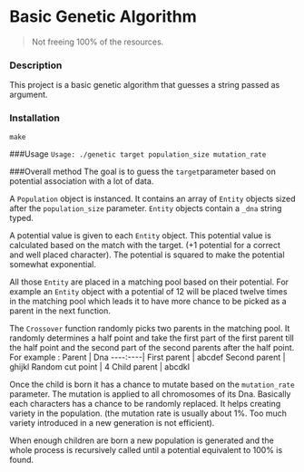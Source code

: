 # Basic Genetic Algorithm

> Not freeing 100% of the resources.

### Description
This project is a basic genetic algorithm that guesses a string passed as argument.

### Installation

`make`

###Usage
`Usage: ./genetic target population_size mutation_rate`

###Overall method
The goal is to guess the `target`parameter based on potential association with a lot of data.

A `Population` object is instanced. It contains an array of `Entity` objects sized after the `population_size` parameter. `Entity` objects contain a `_dna` string typed. 

A potential value is given to each `Entity` object. This potential value is calculated based on the match with the target. (+1 potential for a correct and well placed character). The potential is squared to make the potential somewhat exponential.

All those `Entity` are placed in a matching pool based on their potential. For example an `Entity` object with a potential of 12 will be placed twelve times in the matching pool which leads it to have more chance to be picked as a parent in the next function.

The `Crossover` function randomly picks two parents in the matching pool. It randomly determines a half point and take the first part of the first parent till the half point and the second part of the second parents after the half point.
For example :
Parent | Dna
----:----|
First parent | abcdef
Second parent |	ghijkl
Random cut point |	 4
Child parent		|	abcdkl

Once the child is born it has a chance to mutate based on the `mutation_rate` parameter. The mutation is applied to all chromosomes of its Dna. Basically each characters has a chance to be randomly replaced. It helps creating variety in the population. (the mutation rate is usually about 1%. Too much variety introduced in a new generation is not efficient).

When enough children are born a new population is generated and the whole process is recursively called until a potential equivalent to 100% is found.
